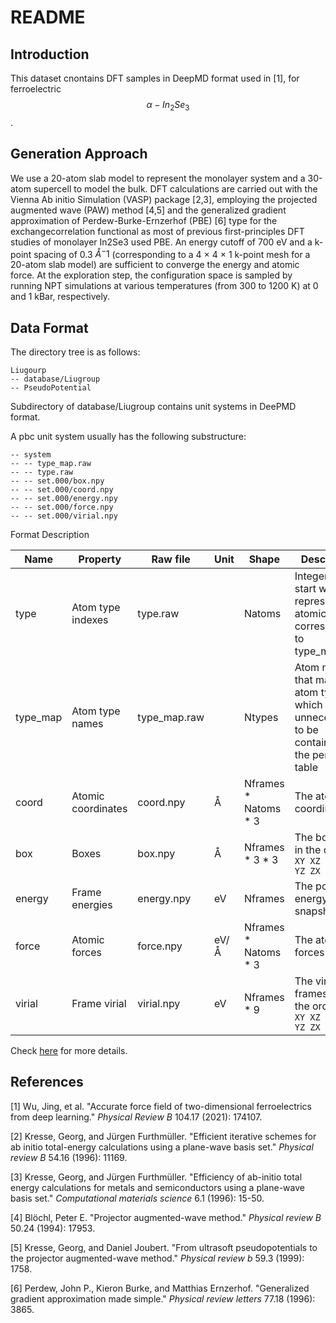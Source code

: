 # README

## Introduction

This dataset cnontains DFT samples in DeepMD format used in [1], for ferroelectric $$\alpha-In_2Se_3$$.

## Generation Approach

We use a 20-atom slab model to represent the monolayer system and a 30-atom supercell to model the bulk. DFT calculations are carried out with the Vienna Ab initio Simulation (VASP) package [2,3], employing the projected augmented wave (PAW) method [4,5] and the generalized gradient approximation of Perdew-Burke-Ernzerhof (PBE) [6] type for the exchangecorrelation functional as most of previous first-principles DFT studies of monolayer In2Se3 used PBE. An energy cutoff of 700 eV and a k-point spacing of 0.3 $Å^−1$ (corresponding to a 4 × 4 × 1 k-point mesh for a 20-atom slab model) are sufficient to converge the energy and atomic force. At the exploration step, the configuration space is sampled by running NPT simulations at various temperatures (from 300 to 1200 K) at 0 and 1 kBar, respectively.

## Data Format

The directory tree is as follows:

```
Liugourp
-- database/Liugroup
-- PseudoPotential
```

Subdirectory of database/Liugroup contains unit systems in DeePMD format.

A pbc unit system usually has the following substructure:

```
-- system
-- -- type_map.raw
-- -- type.raw
-- -- set.000/box.npy
-- -- set.000/coord.npy
-- -- set.000/energy.npy
-- -- set.000/force.npy
-- -- set.000/virial.npy
```

Format Description

| Name     | Property           | Raw file     | Unit | Shape                  | Description                                                  |
| -------- | ------------------ | ------------ | ---- | ---------------------- | ------------------------------------------------------------ |
| type     | Atom type indexes  | type.raw     |      | Natoms                 | Integers that start with 0, represent the atomic type corresponding to type_map.raw |
| type_map | Atom type names    | type_map.raw |      | Ntypes                 | Atom names that map to atom type, which is unnecessart to be contained in the periodic table |
| coord    | Atomic coordinates | coord.npy    | Å    | Nframes \* Natoms \* 3 | The atomic coordinates                                       |
| box      | Boxes              | box.npy      | Å    | Nframes \* 3 \* 3      | The box axes in the order `XX XY XZ YX YY YZ ZX ZY ZZ`       |
| energy   | Frame energies     | energy.npy   | eV   | Nframes                | The potential energy of snapshot                             |
| force    | Atomic forces      | force.npy    | eV/Å | Nframes \* Natoms \* 3 | The atomic forces                                            |
| virial   | Frame virial       | virial.npy   | eV   | Nframes * 9            | The virial frames are in the order `XX XY XZ YX YY YZ ZX ZY ZZ` |

Check [here](https://github.com/deepmodeling/deepmd-kit/blob/master/doc/data/system.md) for more details.



## References

[1] Wu, Jing, et al. "Accurate force field of two-dimensional ferroelectrics from deep learning." *Physical Review B* 104.17 (2021): 174107.

[2] Kresse, Georg, and Jürgen Furthmüller. "Efficient iterative schemes for ab initio total-energy calculations using a plane-wave basis set." *Physical review B* 54.16 (1996): 11169.

[3] Kresse, Georg, and Jürgen Furthmüller. "Efficiency of ab-initio total energy calculations for metals and semiconductors using a plane-wave basis set." *Computational materials science* 6.1 (1996): 15-50.

[4] Blöchl, Peter E. "Projector augmented-wave method." *Physical review B* 50.24 (1994): 17953.

[5] Kresse, Georg, and Daniel Joubert. "From ultrasoft pseudopotentials to the projector augmented-wave method." *Physical review b* 59.3 (1999): 1758.

[6] Perdew, John P., Kieron Burke, and Matthias Ernzerhof. "Generalized gradient approximation made simple." *Physical review letters* 77.18 (1996): 3865.
